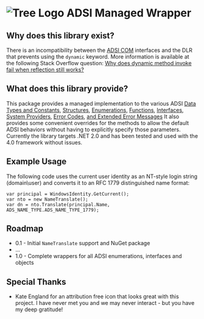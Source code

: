 ![Tree Logo](https://raw.github.com/goyuix/ADSI/master/swirly_tree_thanks_kate_england.png) 
ADSI Managed Wrapper
====================

Why does this library exist?
----------------------------
There is an incompatibility between the 
<a href="http://msdn.microsoft.com/en-us/library/aa772218.aspx">ADSI COM</a> 
interfaces and the DLR that prevents using the `dynamic` keyword. 
More information is available at the following Stack Overflow question: <a href="http://stackoverflow.com/questions/20961698/why-does-dynamic-method-invoke-fail-when-reflection-still-works">Why does dynamic method invoke fail when reflection still works?</a>

What does this library provide?
-------------------------------
This package provides a managed implementation to the various ADSI
<a href="http://msdn.microsoft.com/en-us/library/aa772192.aspx">Data Types and Constants</a>, 
<a href="http://msdn.microsoft.com/en-us/library/aa772234.aspx">Structures</a>,
<a href="http://msdn.microsoft.com/en-us/library/aa772194.aspx">Enumerations</a>,
<a href="http://msdn.microsoft.com/en-us/library/aa772201.aspx">Functions</a>,
<a href="http://msdn.microsoft.com/en-us/library/aa772202.aspx">Interfaces</a>,
<a href="http://msdn.microsoft.com/en-us/library/aa772235.aspx">System Providers</a>,
<a href="http://msdn.microsoft.com/en-us/library/aa772195.aspx">Error Codes</a>,
<a href="http://msdn.microsoft.com/en-us/library/aa772197.aspx">and Extended Error Messages</a>
It also provides some convenient overrides for the methods to allow the default ADSI behaviors without having to explicitly specify those parameters.
Currently the library targets .NET 2.0 and has been tested and used with the 4.0 framework without issues.

Example Usage
-------------
The following code uses the current user identity as an NT-style login string (domain\user) and converts it to an RFC 1779 distinguished name format:

    var principal = WindowsIdentity.GetCurrent();
    var nto = new NameTranslate();
    var dn = nto.Translate(principal.Name, ADS_NAME_TYPE.ADS_NAME_TYPE_1779);

Roadmap
-------
* 0.1 - Initial `NameTranslate` support and NuGet package
* ...
* 1.0 - Complete wrappers for all ADSI enumerations, interfaces and objects

Special Thanks
--------------
* Kate England for an attribution free icon that looks great with this project. I have never met you and we may never interact - but you have my deep gratitude!
